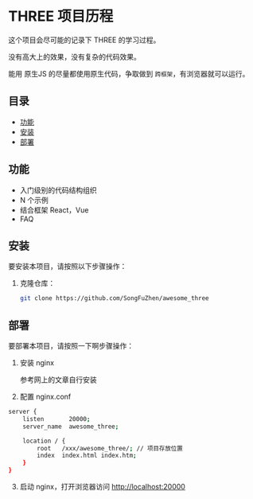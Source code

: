 # THREE 项目历程

这个项目会尽可能的记录下 THREE 的学习过程。

没有高大上的效果，没有复杂的代码效果。

能用 原生JS 的尽量都使用原生代码，争取做到 `跨框架`，有浏览器就可以运行。

## 目录

- [功能](#功能)
- [安装](#安装)
- [部署](#部署)
<!-- 
- [使用方法](#使用方法)
- [贡献](#贡献)
- [许可证](#许可证) 
-->

## 功能

- 入门级别的代码结构组织
- N 个示例
- 结合框架 React，Vue
- FAQ

## 安装

要安装本项目，请按照以下步骤操作：

1. 克隆仓库：
   ```bash
   git clone https://github.com/SongFuZhen/awesome_three
    ```

## 部署

要部署本项目，请按照一下啊步骤操作：

1. 安装 nginx

    参考网上的文章自行安装

2. 配置 nginx.conf

```bash
server {
    listen       20000;
    server_name  awesome_three; 

    location / {
        root   /xxx/awesome_three/; // 项目存放位置
        index  index.html index.htm;
    }
}
```

3. 启动 nginx，打开浏览器访问 [http://localhost:20000](http://localhost:20000)